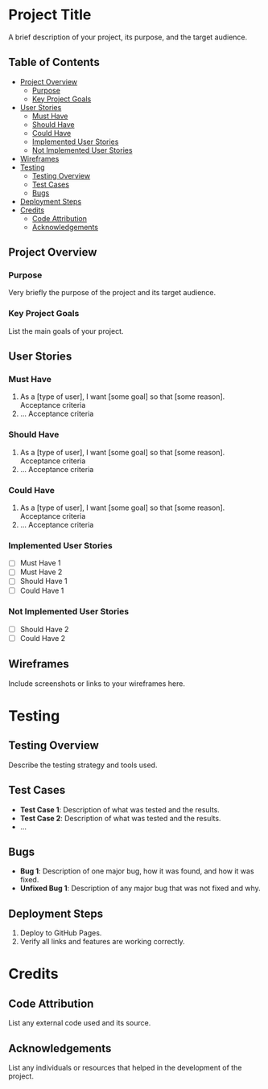 # Project Title

A brief description of your project, its purpose, and the target audience.

## Table of Contents

- [Project Overview](#project-overview)
  - [Purpose](#purpose)
  - [Key Project Goals](#key-project-goals)
- [User Stories](#user-stories)
  - [Must Have](#must-have)
  - [Should Have](#should-have)
  - [Could Have](#could-have)
  - [Implemented User Stories](#implemented-user-stories)
  - [Not Implemented User Stories](#not-implemented-user-stories)
- [Wireframes](#wireframes)
- [Testing](#testing)
  - [Testing Overview](#testing-overview)
  - [Test Cases](#test-cases)
  - [Bugs](#bugs)
- [Deployment Steps](#deployment-steps)
- [Credits](#credits)
  - [Code Attribution](#code-attribution)
  - [Acknowledgements](#acknowledgements)

## Project Overview

### Purpose
Very briefly the purpose of the project and its target audience.

### Key Project Goals
List the main goals of your project.

## User Stories

### Must Have
1. As a [type of user], I want [some goal] so that [some reason].
   Acceptance criteria
3. ...
   Acceptance criteria

### Should Have
1. As a [type of user], I want [some goal] so that [some reason].
   Acceptance criteria
3. ...
   Acceptance criteria

### Could Have
1. As a [type of user], I want [some goal] so that [some reason].
   Acceptance criteria
3. ...
   Acceptance criteria

### Implemented User Stories
- [ ] Must Have 1
- [ ] Must Have 2
- [ ] Should Have 1
- [ ] Could Have 1

### Not Implemented User Stories
- [ ] Should Have 2
- [ ] Could Have 2

## Wireframes

Include screenshots or links to your wireframes here.

# Testing

## Testing Overview
Describe the testing strategy and tools used.

## Test Cases
- **Test Case 1**: Description of what was tested and the results.
- **Test Case 2**: Description of what was tested and the results.
- ...

## Bugs
- **Bug 1**: Description of one major bug, how it was found, and how it was fixed.
- **Unfixed Bug 1**: Description of any major bug that was not fixed and why.

## Deployment Steps
1. Deploy to GitHub Pages.
2. Verify all links and features are working correctly.

# Credits

## Code Attribution
List any external code used and its source.

## Acknowledgements
List any individuals or resources that helped in the development of the project.
